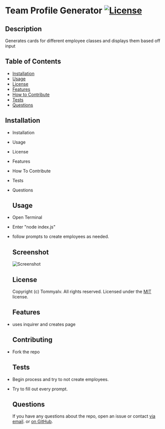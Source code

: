 
  # Team Profile Generator   [![License](https://img.shields.io/static/v1?label=License&message=MIT&color=blueviolet&style=for-the-badge)](https://opensource.org/licenses/MIT)
    
  ## Description
  Generates cards for different employee classes and displays them based off input
  
  
  ## Table of Contents
  - [Installation](#installation)
  - [Usage](#usage)
  - [License](#license)
  - [Features](#features)
  - [How to Contribute](#contributing)
  - [Tests](#tests)
  - [Questions](#questions)
    
  
  ## Installation
  
- Installation
- Usage
- License
- Features
- How To Contribute
- Tests
- Questions
  
  ## Usage
  
- Open Terminal
- Enter "node index.js"
- follow prompts to create employees as needed.
  
  ## Screenshot
  ![Screenshot](/assets/img/)
  
  ## License
  Copyright (c) Tommyalv. All rights reserved.
  Licensed under the [MIT](https://opensource.org/licenses/MIT) license.
    
  
  ## Features
  
- uses inquirer and creates page
  
  ## Contributing
  
- Fork the repo
  
  ## Tests
  
- Begin process and try to not create employees.
- Try to fill out every prompt.
  
  ## Questions
  If you have any questions about the repo, open an issue or contact [via email](mailto:tommyalvarado2@gmail.com). or [on GitHub](https://github.com/Tommyalv).
    